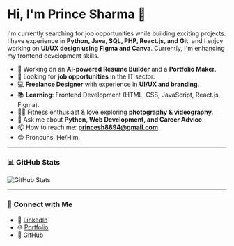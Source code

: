 # Hi, I'm Prince Sharma 👋

I'm currently searching for job opportunities while building exciting projects. I have experience in **Python, Java, SQL, PHP, React.js, and Git**, and I enjoy working on **UI/UX design using Figma and Canva**. Currently, I'm enhancing my frontend development skills.

- 🚀 Working on an **AI-powered Resume Builder** and a **Portfolio Maker**.
- 🔎 Looking for **job opportunities** in the IT sector.
- 💻 **Freelance Designer** with experience in **UI/UX and branding**.
- 📚 **Learning**: Frontend Development (HTML, CSS, JavaScript, React.js, Figma).
- 🏋️‍♂️ Fitness enthusiast & love exploring **photography & videography**.
- 💬 Ask me about **Python, Web Development, and Career Advice**.
- 📫 How to reach me: **[princesh8894@gmail.com](mailto:princesh8894@gmail.com)**.
- 😊 Pronouns: He/Him.

---

### 📊 GitHub Stats
![GitHub Stats](https://github-readme-stats.vercel.app/api?username=prince1184&show_icons=true&theme=dark)

---

### 📢 Connect with Me
- 💼 [LinkedIn](https://www.linkedin.com/in/prince-sharma-062bb8176/)
- 🌐 [Portfolio](https://princesharma.my.canva.site)
- 🔗 [GitHub](https://github.com/prince1184)

